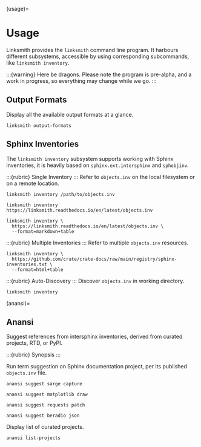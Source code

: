 (usage)=
# Usage

Linksmith provides the `linksmith` command line program. It harbours
different subsystems, accessible by using corresponding subcommands,
like `linksmith inventory`.

:::{warning}
Here be dragons. Please note the program is pre-alpha, and a work in
progress, so everything may change while we go.
:::


## Output Formats
Display all the available output formats at a glance.
```shell
linksmith output-formats
```


## Sphinx Inventories
The `linksmith inventory` subsystem supports working with Sphinx inventories,
it is heavily based on `sphinx.ext.intersphinx` and `sphobjinv`. 

:::{rubric} Single Inventory
:::
Refer to `objects.inv` on the local filesystem or on a remote location.
```shell
linksmith inventory /path/to/objects.inv
```
```shell
linksmith inventory https://linksmith.readthedocs.io/en/latest/objects.inv
```

```shell
linksmith inventory \
  https://linksmith.readthedocs.io/en/latest/objects.inv \
  --format=markdown+table
```

:::{rubric} Multiple Inventories
:::
Refer to multiple `objects.inv` resources.
```shell
linksmith inventory \
  https://github.com/crate/crate-docs/raw/main/registry/sphinx-inventories.txt \
  --format=html+table
```


:::{rubric} Auto-Discovery
:::
Discover `objects.inv` in working directory.
```shell
linksmith inventory
```


(anansi)=
## Anansi

Suggest references from intersphinx inventories, derived from curated projects,
RTD, or PyPI.

:::{rubric} Synopsis
:::

Run term suggestion on Sphinx documentation project, per its published `objects.inv` file.
```shell
anansi suggest sarge capture
```
```shell
anansi suggest matplotlib draw
```
```shell
anansi suggest requests patch
```
```shell
anansi suggest beradio json
```

Display list of curated projects.
```shell
anansi list-projects
```
